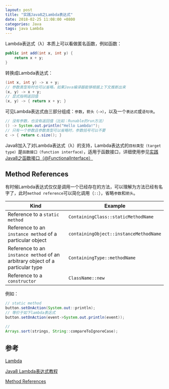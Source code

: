 ```yaml
---
layout: post
title: "实践Java8之Lambda表达式"
date: 2018-02-25 11:08:00 +0800
categories: Java
tags: java Lambda
---
```

Lambda表达式（λ）本质上可以看做匿名函数，例如函数：

```java
public int add(int x, int y) {
	return x + y;
}
```

转换成Lambda表达式：

```java
(int x, int y) -> x + y;
// 参数类型有时也可以省略，如果Java编译器能够根据上下文推断出来
(x, y) -> x + y; 
// 显式指明返回值
(x, y) -> { return x + y; } 
```

可见Lambda表达式由三部分组成：`参数`，`箭头（->）`，以及一个`表达式`或`语句块`。

```java
// 没有参数，也没有返回值（比如：Runable的run方法）
() -> System.out.println("Hello Lambda!");
// 只有一个参数且参数类型可以省略时，参数括号可以不要
c -> { return c.size(); }
```

Java8加入了对Lambda表达式（λ）的支持，Lambda表达式的`目标类型（target type）`是`函数接口（function interface）`，适用于函数接口，详细使用参见[实践Java8之函数接口（@FunctionalInterface）](/java/2018/02/25/实践Java8之函数接口-@FunctioinInterface)

## Method References

有时候Lambda表达式仅仅是调用一个已经存在的方法，可以理解为方法已经有名字了，此时`method reference`可以简化调用（`::`），省略`参数`和`箭头`。

| Kind                                                         | Example                                |
| ------------------------------------------------------------ | -------------------------------------- |
| Reference to a `static method`                               | `ContainingClass::staticMethodName`    |
| Reference to an `instance method` of a particular object     | `containingObject::instanceMethodName` |
| Reference to an `instance method` of an arbitrary object of a particular type | `ContainingType::methodName`           |
| Reference to a `constructor`                                 | `ClassName::new`                       |

例如：
```java
// static method
button.setOnAction(System.out::println);
// 等价于如下lambda表达式
button.setOnAction(event->System.out.println(event));

// 
Arrays.sort(strings, String::compareToIgnoreCase);
```



## 参考

[Lambda](https://docs.oracle.com/javase/tutorial/java/javaOO/lambdaexpressions.html)

[Java8 Lambda表达式教程](http://blog.csdn.net/ioriogami/article/details/12782141)

[Method References](https://docs.oracle.com/javase/tutorial/java/javaOO/methodreferences.html)